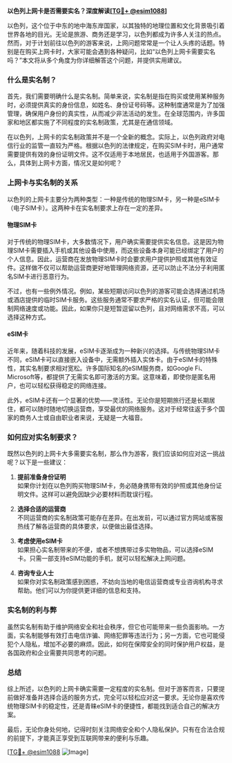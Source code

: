 **以色列上网卡是否需要实名？深度解读[[TG💪+ @esim1088](https://t.me/s/esim1088)]**

以色列，这个位于中东的地中海东岸国家，以其独特的地理位置和文化背景吸引着世界各地的目光。无论是旅游、商务还是学习，以色列都成为许多人关注的热点。然而，对于计划前往以色列的游客来说，上网问题常常是一个让人头疼的话题。特别是在购买上网卡时，大家可能会遇到各种疑问，比如“以色列上网卡需要实名吗？”本文将从多个角度为你详细解答这个问题，并提供实用建议。

### 什么是实名制？

首先，我们需要明确什么是实名制。简单来说，实名制是指在购买或使用某种服务时，必须提供真实的身份信息，如姓名、身份证号码等。这种制度通常是为了加强管理，确保用户身份的真实性，从而减少非法活动的发生。在全球范围内，许多国家和地区都实施了不同程度的实名制政策，尤其是在通信领域。

在以色列，上网卡的实名制政策并不是一个全新的概念。实际上，以色列政府对电信行业的监管一直较为严格。根据以色列的法律规定，在购买SIM卡时，用户通常需要提供有效的身份证明文件。这不仅适用于本地居民，也适用于外国游客。那么，具体到上网卡方面，情况又是如何呢？

### 上网卡与实名制的关系

以色列的上网卡主要分为两种类型：一种是传统的物理SIM卡，另一种是eSIM卡（电子SIM卡）。这两种卡在实名制要求上存在一定的差异。

#### 物理SIM卡

对于传统的物理SIM卡，大多数情况下，用户确实需要提供实名信息。这是因为物理SIM卡需要插入手机或其他设备中使用，而这些设备本身可能已经绑定了用户的个人信息。因此，运营商在发放物理SIM卡时会要求用户提供护照或其他有效证件。这样做不仅可以帮助运营商更好地管理网络资源，还可以防止不法分子利用匿名SIM卡进行恶意行为。

不过，也有一些例外情况。例如，某些短期访问以色列的游客可能会选择通过机场或酒店提供的临时SIM卡服务。这些服务通常不要求严格的实名认证，但可能会限制网络速度或功能。因此，如果你只是短暂逗留以色列，且对网络需求不高，可以选择这种方式。

#### eSIM卡

近年来，随着科技的发展，eSIM卡逐渐成为一种新兴的选择。与传统物理SIM卡不同，eSIM卡可以直接嵌入设备中，无需额外插入实体卡。由于eSIM卡的特殊性，其实名制要求相对宽松。许多国际知名的eSIM服务商，如Google Fi、Microsoft等，都提供了无需实名即可激活的方案。这意味着，即使你是匿名用户，也可以轻松获得稳定的网络连接。

此外，eSIM卡还有一个显著的优势——灵活性。无论你是短期旅行还是长期居住，都可以随时随地切换运营商，享受最优的网络服务。这对于经常往返于多个国家的商务人士或自由职业者来说，无疑是一大福音。

### 如何应对实名制要求？

既然以色列的上网卡大多需要实名制，那么作为游客，我们应该如何应对这一挑战呢？以下是一些建议：

1. **提前准备身份证明**  
   如果你计划在以色列购买物理SIM卡，务必随身携带有效的护照或其他身份证明文件。这样可以避免因缺少必要材料而耽误行程。

2. **选择合适的运营商**  
   不同运营商的实名制政策可能存在差异。在出发前，可以通过官方网站或客服热线了解各运营商的具体要求，以便做出最佳选择。

3. **考虑使用eSIM卡**  
   如果担心实名制带来的不便，或者不想携带过多实物物品，可以选择eSIM卡。只需一部支持eSIM功能的手机，就可以轻松解决上网问题。

4. **咨询专业人士**  
   如果你对实名制政策感到困惑，不妨向当地的电信运营商或专业咨询机构寻求帮助。他们可以为你提供更详细的信息和支持。

### 实名制的利与弊

虽然实名制有助于维护网络安全和社会秩序，但它也可能带来一些负面影响。一方面，实名制能够有效打击电信诈骗、网络犯罪等违法行为；另一方面，它也可能侵犯个人隐私，增加不必要的麻烦。因此，如何在保障安全的同时保护用户权益，是各国政府和企业需要共同思考的问题。

### 总结

综上所述，以色列的上网卡确实需要一定程度的实名制。但对于游客而言，只要提前做好准备并选择合适的服务方式，完全可以轻松应对这一要求。无论你是喜欢传统物理SIM卡的稳定性，还是青睐eSIM卡的便捷性，都能找到适合自己的解决方案。

最后，无论你身处何地，记得时刻关注网络安全和个人隐私保护。只有在合法合规的前提下，才能真正享受到互联网带来的便利与乐趣。

[[TG💪+ @esim1088](https://t.me/s/esim1088) ![Image](https://i.postimg.cc/4NQfJmqS/Snipaste-2025-05-13-00-14-12.png)]